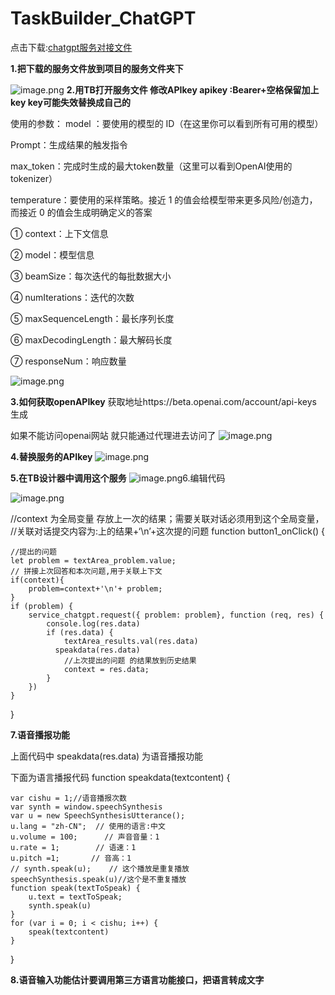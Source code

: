 # TaskBuilder_ChatGPT

点击下载:[chatgpt服务对接文件](http://taskbuilder.taskmsg.com/TaskMsgDownload?fileCode=413833c2846b52fd9b294d1c72294bdc)

 **1.把下载的服务文件放到项目的服务文件夹下**

![image.png](https://cdn.nlark.com/yuque/0/2023/png/26820059/1677502636557-19dc0c91-dd96-4631-8264-28a0cef72201.png#averageHue=%23fdfcfb&clientId=u6e6a6ce0-0cf7-4&from=paste&id=uc24e886a&name=image.png&originHeight=493&originWidth=938&originalType=url&ratio=1&rotation=0&showTitle=false&size=40436&status=done&style=none&taskId=u20945e0f-5395-4c9b-9e32-3f365a3f626&title=)
**2.用TB打开服务文件 修改APIkey apikey :Bearer+空格保留加上key key可能失效替换成自己的**

使用的参数：
model ：要使用的模型的 ID（在这里你可以看到所有可用的模型）

Prompt：生成结果的触发指令

max_token：完成时生成的最大token数量（这里可以看到OpenAI使用的tokenizer）

temperature：要使用的采样策略。接近 1 的值会给模型带来更多风险/创造力，而接近 0 的值会生成明确定义的答案


① context：上下文信息

② model：模型信息

③ beamSize：每次迭代的每批数据大小

④ numIterations：迭代的次数

⑤ maxSequenceLength：最长序列长度

⑥ maxDecodingLength：最大解码长度

⑦ responseNum：响应数量

![image.png](https://cdn.nlark.com/yuque/0/2023/png/26820059/1677502636592-1f798c05-ce44-4c84-b008-103d2a1085eb.png#averageHue=%23534436&clientId=u6e6a6ce0-0cf7-4&from=paste&id=ue45c0ead&name=image.png&originHeight=714&originWidth=1196&originalType=url&ratio=1&rotation=0&showTitle=false&size=98562&status=done&style=none&taskId=uf134a5c6-56cb-48c5-8800-a6de1e4bafd&title=)

**3.如何获取openAPIkey**
获取地址https://beta.openai.com/account/api-keys 生成

如果不能访问openai网站 就只能通过代理进去访问了 
![image.png](https://cdn.nlark.com/yuque/0/2023/png/26820059/1677502636606-bedc4765-3bde-4c1e-a76e-47510a9a7395.png#averageHue=%23fdfcfc&clientId=u6e6a6ce0-0cf7-4&from=paste&id=uaf27bd9c&name=image.png&originHeight=772&originWidth=1267&originalType=url&ratio=1&rotation=0&showTitle=false&size=114043&status=done&style=none&taskId=u6141f4dc-b948-447b-aaed-e8a84527406&title=)

**4.替换服务的APIkey**
![image.png](https://cdn.nlark.com/yuque/0/2023/png/26820059/1677502636589-280ea824-3162-4998-8b59-0feef39b9743.png#averageHue=%2380694a&clientId=u6e6a6ce0-0cf7-4&from=paste&id=ud1540fa9&name=image.png&originHeight=394&originWidth=692&originalType=url&ratio=1&rotation=0&showTitle=false&size=43136&status=done&style=none&taskId=uc761d30c-cf3b-4318-9fd2-3b636eb2001&title=)

**5.在TB设计器中调用这个服务**
![image.png](https://cdn.nlark.com/yuque/0/2023/png/26820059/1677502636593-5436a852-25e7-46de-81e8-4cd86d3e0341.png#averageHue=%23383737&clientId=u6e6a6ce0-0cf7-4&from=paste&id=u894c8454&name=image.png&originHeight=864&originWidth=1501&originalType=url&ratio=1&rotation=0&showTitle=false&size=72106&status=done&style=none&taskId=uf26dec7c-4782-48b6-b74e-83a70399bbf&title=)6.编辑代码

![image.png](https://cdn.nlark.com/yuque/0/2023/png/26820059/1677502637559-5f759607-6d9d-4f71-9881-d5e95f77202d.png#averageHue=%23262525&clientId=u6e6a6ce0-0cf7-4&from=paste&id=ud5ba8ed3&name=image.png&originHeight=667&originWidth=1015&originalType=url&ratio=1&rotation=0&showTitle=false&size=55391&status=done&style=none&taskId=u3848f214-6400-49af-9d3a-4b5d56e94bf&title=)

//context 为全局变量 存放上一次的结果；需要关联对话必须用到这个全局变量，
//关联对话提交内容为:上的结果+‘\n’+这次提的问题
function button1_onClick() {

    //提出的问题
    let problem = textArea_problem.value;
    // 拼接上次回答和本次问题,用于关联上下文
    if(context){
        problem=context+'\n'+ problem;
    }
    if (problem) {
        service_chatgpt.request({ problem: problem}, function (req, res) {
            console.log(res.data)
            if (res.data) {
                textArea_results.val(res.data)
              speakdata(res.data)
                //上次提出的问题 的结果放到历史结果
                context = res.data;
            }
        })
    }
   
   
   
}

**7.语音播报功能**

上面代码中
speakdata(res.data)
为语音播报功能

下面为语言播报代码
function speakdata(textcontent) {

    var cishu = 1;//语音播报次数
    var synth = window.speechSynthesis
    var u = new SpeechSynthesisUtterance();
    u.lang = "zh-CN";  // 使用的语言:中文
    u.volume = 100;      // 声音音量：1
    u.rate = 1;        // 语速：1
    u.pitch =1;       // 音高：1
    // synth.speak(u);    // 这个播放是重复播放
    speechSynthesis.speak(u)//这个是不重复播放
    function speak(textToSpeak) {
        u.text = textToSpeak;
        synth.speak(u)
    }
    for (var i = 0; i < cishu; i++) {
        speak(textcontent)
    }
}

**8.语音输入功能估计要调用第三方语言功能接口，把语言转成文字**
